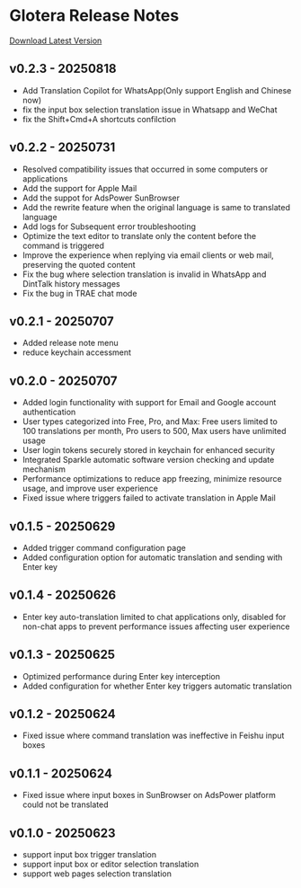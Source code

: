 # Glotera Release Notes
[Download Latest Version](https://glotera.ai)

## v0.2.3 - 20250818
- Add Translation Copilot for WhatsApp(Only support English and Chinese now)
- fix the input box selection translation issue in Whatsapp and WeChat
- fix the Shift+Cmd+A shortcuts confilction 
  
## v0.2.2 - 20250731
- Resolved compatibility issues that occurred in some computers or applications
- Add the support for Apple Mail
- Add the suppot for AdsPower SunBrowser
- Add the rewrite feature when the original language is same to translated language
- Add logs for Subsequent error troubleshooting
- Optimize the text editor to translate only the content before the command is triggered
- Improve the experience when replying via email clients or web mail, preserving the quoted content
- Fix the bug where selection translation is invalid in WhatsApp and DintTalk history messages
- Fix the bug in TRAE chat mode
  
## v0.2.1 - 20250707
- Added release note menu
- reduce keychain accessment
  
## v0.2.0 - 20250707
- Added login functionality with support for Email and Google account authentication
- User types categorized into Free, Pro, and Max: Free users limited to 100 translations per month, Pro users to 500, Max users have unlimited usage
- User login tokens securely stored in keychain for enhanced security
- Integrated Sparkle automatic software version checking and update mechanism
- Performance optimizations to reduce app freezing, minimize resource usage, and improve user experience
- Fixed issue where triggers failed to activate translation in Apple Mail

## v0.1.5 - 20250629
- Added trigger command configuration page
- Added configuration option for automatic translation and sending with Enter key

## v0.1.4 - 20250626
- Enter key auto-translation limited to chat applications only, disabled for non-chat apps to prevent performance issues affecting user experience

## v0.1.3 - 20250625
- Optimized performance during Enter key interception
- Added configuration for whether Enter key triggers automatic translation

## v0.1.2 - 20250624
- Fixed issue where command translation was ineffective in Feishu input boxes

## v0.1.1 - 20250624
- Fixed issue where input boxes in SunBrowser on AdsPower platform could not be translated

## v0.1.0 - 20250623
- support input box trigger translation
- support input box or editor selection translation
- support web pages selection translation
